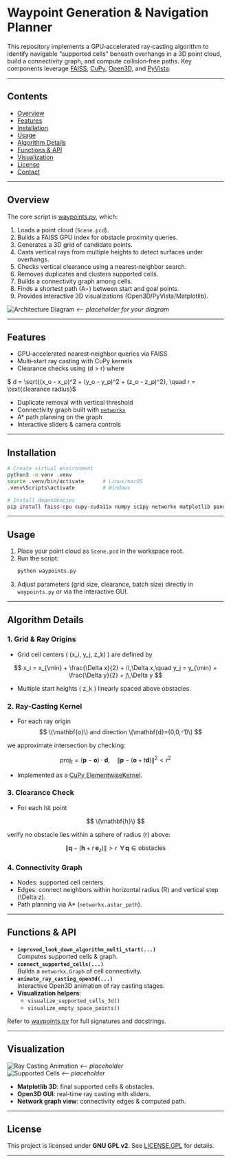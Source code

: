 # Waypoint Generation & Navigation Planner

This repository implements a GPU‑accelerated ray‑casting algorithm to identify navigable “supported cells” beneath overhangs in a 3D point cloud, build a connectivity graph, and compute collision‑free paths. Key components leverage [FAISS](https://github.com/facebookresearch/faiss), [CuPy](https://cupy.dev/), [Open3D](http://www.open3d.org/), and [PyVista](https://docs.pyvista.org/).

---

## Contents

- [Overview](#overview)  
- [Features](#features)  
- [Installation](#installation)  
- [Usage](#usage)  
- [Algorithm Details](#algorithm-details)  
- [Functions & API](#functions--api)  
- [Visualization](#visualization)  
- [License](#license)  
- [Contact](#contact)  

---

## Overview

The core script is [waypoints.py](waypoints.py), which:

1. Loads a point cloud (`Scene.pcd`).  
2. Builds a FAISS GPU index for obstacle proximity queries.  
3. Generates a 3D grid of candidate points.  
4. Casts vertical rays from multiple heights to detect surfaces under overhangs.  
5. Checks vertical clearance using a nearest‑neighbor search.  
6. Removes duplicates and clusters supported cells.  
7. Builds a connectivity graph among cells.  
8. Finds a shortest path (A⋆) between start and goal points.  
9. Provides interactive 3D visualizations (Open3D/PyVista/Matplotlib).

![Architecture Diagram](docs/overview.png) _\<-- placeholder for your diagram_

---

## Features

- GPU‑accelerated nearest‑neighbor queries via FAISS  
- Multi‑start ray casting with CuPy kernels  
- Clearance checks using \(d > r\) where  

$` d = \sqrt{(x_o - x_p)^2 + (y_o - y_p)^2 + (z_o - z_p)^2}, \quad r = \text{clearance radius}`$

- Duplicate removal with vertical threshold  
- Connectivity graph built with [`networkx`](https://networkx.org/)  
- A* path planning on the graph  
- Interactive sliders & camera controls  

---

## Installation

```sh
# Create virtual environment
python3 -m venv .venv
source .venv/bin/activate      # Linux/macOS
.venv\Scripts\activate         # Windows

# Install dependencies
pip install faiss-cpu cupy-cuda11x numpy scipy networkx matplotlib pandas pyvista open3d
```

---

## Usage

1. Place your point cloud as `Scene.pcd` in the workspace root.  
2. Run the script:
   ```sh
   python waypoints.py
   ```
3. Adjust parameters (grid size, clearance, batch size) directly in `waypoints.py` or via the interactive GUI.

---

## Algorithm Details

### 1. Grid & Ray Origins

- Grid cell centers \( (x_i, y_j, z_k) \) are defined by

$$
x_i = x_{\min} + \frac{\Delta x}{2} + i\,\Delta x,\quad
y_j = y_{\min} + \frac{\Delta y}{2} + j\,\Delta y
$$

- Multiple start heights \( z_k \) linearly spaced above obstacles.

### 2. Ray‑Casting Kernel

- For each ray origin 
$$
\(\mathbf{o}\) and direction \(\mathbf{d}=(0,0,-1)\)
$$

we approximate intersection by checking:

$$
\mathrm{proj}_t = (\mathbf{p}-\mathbf{o})\cdot\mathbf{d},\quad
\|\mathbf{p}- (\mathbf{o}+t\mathbf{d})\|^2 < r^2
$$

- Implemented as a [CuPy ElementwiseKernel](waypoints.py).

### 3. Clearance Check

- For each hit point 

$$
\(\mathbf{h}\)
$$

verify no obstacle lies within a sphere of radius \(r\) above:

$$
\|\mathbf{q} - (\mathbf{h} + r\,\mathbf{e}_z)\| > r\;\;\forall\,\mathbf{q}\in\text{obstacles}
$$


### 4. Connectivity Graph

- Nodes: supported cell centers.  
- Edges: connect neighbors within horizontal radius \(R\) and vertical step \(\Delta z\).  
- Path planning via A* (`networkx.astar_path`).

---

## Functions & API

- **`improved_look_down_algorithm_multi_start(...)`**  
  Computes supported cells & graph.  
- **`connect_supported_cells(...)`**  
  Builds a `networkx.Graph` of cell connectivity.  
- **`animate_ray_casting_open3d(...)`**  
  Interactive Open3D animation of ray casting stages.  
- **Visualization helpers**:  
  - `visualize_supported_cells_3d()`  
  - `visualize_empty_space_points()`

Refer to [waypoints.py](waypoints.py) for full signatures and docstrings.

---

## Visualization

![Ray Casting Animation](docs/ray_casting.png) _\<-- placeholder_  
![Supported Cells](docs/supported_cells.png) _\<-- placeholder_  

- **Matplotlib 3D**: final supported cells & obstacles.  
- **Open3D GUI**: real‑time ray casting with sliders.  
- **Network graph view**: connectivity edges & computed path.

---

## License

This project is licensed under **GNU GPL v2**. See [LICENSE.GPL](LICENSE.GPL) for details.

---